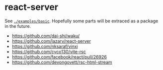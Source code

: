 # react-server

See [`./examples/basic`](./examples/basic).
Hopefully some parts will be extraced as a package in the future.

- https://github.com/dai-shi/waku/
- https://github.com/lazarv/react-server
- https://github.com/nksaraf/vinxi
- https://github.com/cyco130/vite-rsc
- https://github.com/facebook/react/pull/26926
- https://github.com/devongovett/rsc-html-stream
